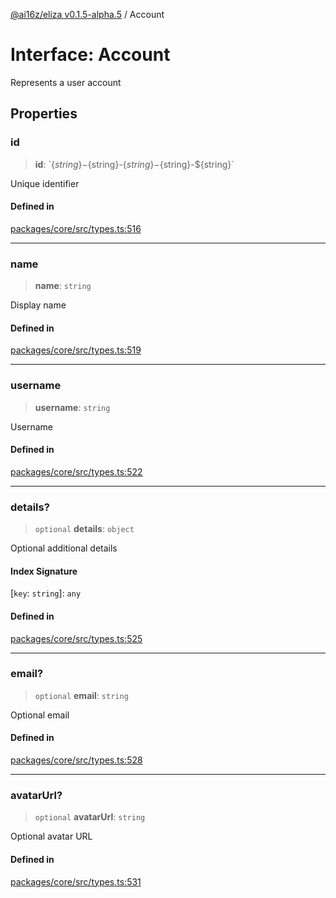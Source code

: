 [@ai16z/eliza v0.1.5-alpha.5](../index.md) / Account

# Interface: Account

Represents a user account

## Properties

### id

> **id**: \`$\{string\}-$\{string\}-$\{string\}-$\{string\}-$\{string\}\`

Unique identifier

#### Defined in

[packages/core/src/types.ts:516](https://github.com/roschler/eliza/blob/main/packages/core/src/types.ts#L516)

***

### name

> **name**: `string`

Display name

#### Defined in

[packages/core/src/types.ts:519](https://github.com/roschler/eliza/blob/main/packages/core/src/types.ts#L519)

***

### username

> **username**: `string`

Username

#### Defined in

[packages/core/src/types.ts:522](https://github.com/roschler/eliza/blob/main/packages/core/src/types.ts#L522)

***

### details?

> `optional` **details**: `object`

Optional additional details

#### Index Signature

 \[`key`: `string`\]: `any`

#### Defined in

[packages/core/src/types.ts:525](https://github.com/roschler/eliza/blob/main/packages/core/src/types.ts#L525)

***

### email?

> `optional` **email**: `string`

Optional email

#### Defined in

[packages/core/src/types.ts:528](https://github.com/roschler/eliza/blob/main/packages/core/src/types.ts#L528)

***

### avatarUrl?

> `optional` **avatarUrl**: `string`

Optional avatar URL

#### Defined in

[packages/core/src/types.ts:531](https://github.com/roschler/eliza/blob/main/packages/core/src/types.ts#L531)
